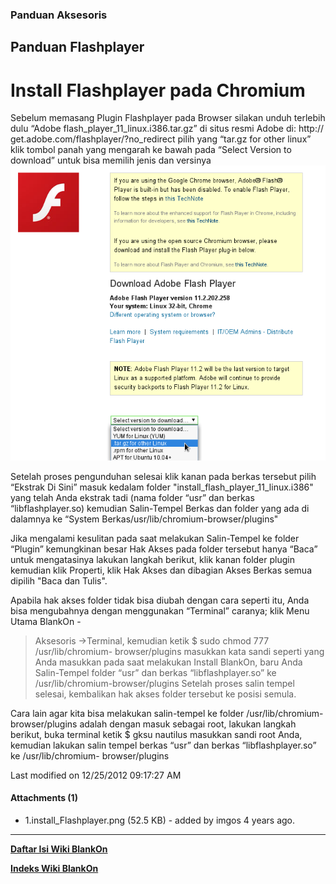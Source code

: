 ### Panduan Aksesoris
## Panduan Flashplayer

# Install Flashplayer pada Chromium
Sebelum memasang Plugin Flashplayer pada Browser silakan unduh terlebih dulu
“Adobe flash_player_11_linux.i386.tar.gz” di situs resmi Adobe di: ​http://
get.adobe.com/flashplayer/?no_redirect pilih yang “tar.gz for other linux” klik
tombol panah yang mengarah ke bawah pada “Select Version to download” untuk
bisa memilih jenis dan versinya
![](/raw-attachment/wiki/Dokumentasi/Panduan/Aksesoris/Flashplayer/1.install_Flashplayer.png)

Setelah proses pengunduhan selesai klik kanan pada berkas tersebut pilih
“Ekstrak Di Sini” masuk kedalam folder "install_flash_player_11_linux.i386"
yang telah Anda ekstrak tadi (nama folder “usr” dan berkas “libflashplayer.so)
kemudian Salin-Tempel Berkas dan folder yang ada di dalamnya ke “System Berkas/usr/lib/chromium-browser/plugins"

Jika mengalami kesulitan pada saat melakukan Salin-Tempel ke folder “Plugin”
kemungkinan besar Hak Akses pada folder tersebut hanya “Baca” untuk
mengatasinya lakukan langkah berikut, klik kanan folder plugin kemudian klik
Properti, klik Hak Akses dan dibagian Akses Berkas semua dipilih "Baca dan
Tulis".

Apabila hak akses folder tidak bisa diubah dengan cara seperti itu, Anda bisa
mengubahnya dengan menggunakan “Terminal” caranya; klik Menu Utama BlankOn -
>Aksesoris ->Terminal, kemudian ketik $ sudo chmod 777 /usr/lib/chromium-
browser/plugins masukkan kata sandi seperti yang Anda masukkan pada saat
melakukan Install BlankOn, baru Anda Salin-Tempel folder “usr” dan berkas
“libflashplayer.so” ke /usr/lib/chromium-browser/plugins
Setelah proses salin tempel selesai, kembalikan hak akses folder tersebut ke
posisi semula.

Cara lain agar kita bisa melakukan salin-tempel ke folder /usr/lib/chromium-
browser/plugins adalah dengan masuk sebagai root, lakukan langkah berikut, buka
terminal ketik $ gksu nautilus masukkan sandi root Anda, kemudian lakukan salin
tempel berkas “usr” dan berkas “libflashplayer.so” ke /usr/lib/chromium-
browser/plugins

Last modified on 12/25/2012 09:17:27 AM

#### Attachments (1)
   * 1.install_Flashplayer.png​ (52.5 KB) - added by imgos 4 years ago.

---
[**Daftar Isi Wiki BlankOn**](/DaftarIsi/README.md)
 
[**Indeks Wiki BlankOn**](/Indeks.md)
